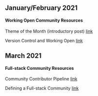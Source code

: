 ## January/February 2021

#### Working Open Community Resources

Theme of the Month (introductory post)  [link](https://publish.illinois.edu/bradly-alicea/2021/02/10/theme-of-the-month-working-open/)

Version Control and Working Open  [link](https://publish.illinois.edu/bradly-alicea/2021/02/22/version-control-and-working-open/)

## March 2021

#### Full-stack Community Resources

Community Contributor Pipeline  [link](https://publish.illinois.edu/bradly-alicea/2021/03/01/community-contributor-pipeline/)

Defining a Full-stack Community  [link](https://publish.illinois.edu/bradly-alicea/2021/03/05/defining-a-full-stack-community/)

